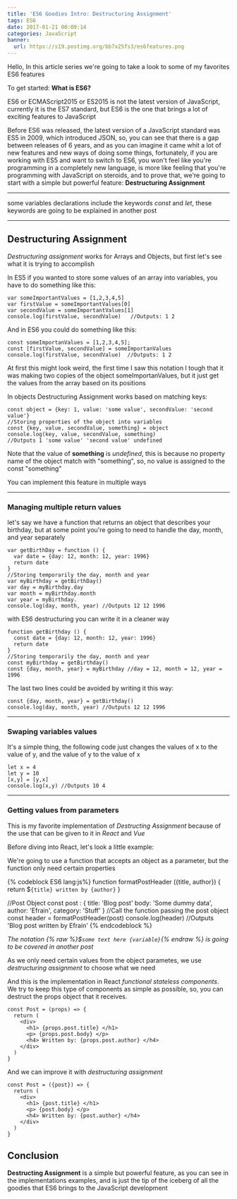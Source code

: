 ```yaml
---
title: 'ES6 Goodies Intro: Destructuring Assignment'
tags: ES6
date: 2017-01-21 00:09:14
categories: JavaScript
banner:
  url: https://s19.postimg.org/bb7x25fs3/es6features.png
---
```


Hello, In this article series we're going to take a look to some of my favorites ES6 features

To get started: **What is ES6?**  


ES6 or ECMAScript2015 or ES2015 is not the latest version of JavaScript, currently it is the ES7 standard, but ES6 is the one that brings a lot of exciting features to JavaScript

Before ES6 was released, the latest version of a JavaScript standard was ES5 in 2009, which introduced JSON, so, you can see that there is a gap between releases of 6 years, and as you can imagine it came whit a lot of new features and new ways of doing some things, fortunately, if you are working with ES5 and want to switch to ES6, you won't feel like you're programming in a completely new language, is more like feeling that you're programming with JavaScript on steroids, and to prove that, we're going to start with a simple but powerful feature: **Destructuring Assignment**

---

some variables declarations include the keywords _const_ and _let_, these keywords are going to be explained in another post

---

## Destructuring Assignment

_Destructuring assignment_ works for Arrays and Objects, but first let's see what it is trying to accomplish  

In ES5 if you wanted to store some values of an array into variables, you have to do something like this:

```JS ES5
var someImportantValues = [1,2,3,4,5]
var firstValue = someImportantValues[0]   
var secondValue = someImportantValues[1]    
console.log(firstValue, secondValue)   //Outputs: 1 2
```

And in ES6 you could do something like this:

```JS ES6
const someImportanValues = [1,2,3,4,5];   
const [firstValue, secondValue] = someImportanValues
console.log(firstValue, secondValue)  //Outputs: 1 2
```

At first this might look weird, the first time I saw this notation I tough that it was making two copies of the object someImportanValues, but it just get the values from the array based on its positions

In objects Destructuring Assignment works based on matching keys:
```JS ES6
const object = {key: 1, value: 'some value', secondValue: 'second value'}
//Storing properties of the object into variables
const {key, value, secondValue, something} = object
console.log(key, value, secondValue, something)
//Outputs 1 'some value' 'second value' undefined
```
Note that the value of **something** is _undefined_, this is because no property name of the object match with "something", so, no value is assigned to the const "something"

You can implement this feature in multiple ways

---
### Managing multiple return values

let's say we have a function that returns an object that describes your birthday, but at some point you're going to need to handle the day, month, and year separately

```JS ES5
var getBirthDay = function () {
  var date = {day: 12, month: 12, year: 1996}
  return date
}
//Storing temporarily the day, month and year
var myBirthday = getBirthDay()
var day = myBirthday.day
var month = myBirthday.month
var year = myBirthday.
console.log(day, month, year) //Outputs 12 12 1996
```

with ES6 destructuring you can write it in a cleaner way

```JS ES6
function getBirthday () {
  const date = {day: 12, month: 12, year: 1996}
  return date
}
//Storing temporarily the day, month and year
const myBirthday = getBirthday()
const {day, month, year} = myBirthday //day = 12, month = 12, year = 1996

```

The last two lines could be avoided by writing it this way:

```JS ES6
const {day, month, year} = getBirthday()
console.log(day, month, year) //Outputs 12 12 1996
```
---
### Swaping variables values

It's a simple thing, the following code just changes the values of x to the value of y, and the value of y to the value of x

```JS ES6
let x = 4
let y = 10
[x,y] = [y,x]
console.log(x,y) //Outputs 10 4
```

---

### Getting values from parameters

This is my favorite implementation of _Destructing Assignment_ because of the use that can be given to it in _React_ and _Vue_

Before diving into React, let's look a little example:

We're going to use a function that accepts an object as a parameter, but the function only need certain properties

{% codeblock ES6 lang:js%}
function formatPostHeader ({title, author}) {
  return $`{title} written by {author}`
}

//Post Object
const post : {
  title: 'Blog post'
  body: 'Some dummy data',
  author: 'Efrain',
  category: 'Stuff'
}
//Call the function passing the post object
const header = formatPostHeader(post)
console.log(header) //Outputs 'Blog post written by Efrain'
{% endcodeblock %}

_The notation {% raw %}$`some text here {variable}`{% endraw %} is going to be covered in another post_

As we only need certain values from the object parametes, we use _destructuring assignment_ to choose what we need

And this is the implementation in React _functional stateless components_. We try to keep this type of components as simple as possible, so, you can destruct the props object that it receives.

```JS ES6 without destructuring
const Post = (props) => {
  return (
    <div>
      <h1> {props.post.title} </h1>
      <p> {props.post.body} </p>
      <h4> Written by: {props.post.author} </h4>
    </div>
  )
}
```

And we can improve it with _destructuring assignment_

```JS ES6 with destructuring
const Post = ({post}) => {
  return (
    <div>
      <h1> {post.title} </h1>
      <p> {post.body} </p>
      <h4> Written by: {post.author} </h4>
    </div>
  )
}
```

## Conclusion

**Destructing Assignment** is a simple but powerful feature, as you can see in the implementations examples, and is just the tip of the iceberg of all the goodies that ES6 brings to the JavaScript development  
